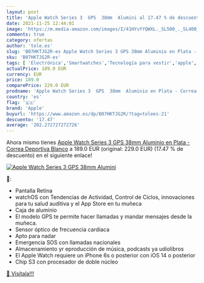 ```yaml
---
layout: post
title: 'Apple Watch Series 3  GPS  38mm  Alumini al 17.47 % de descuento'
date: 2021-11-25 12:44:01
image: 'https://m.media-amazon.com/images/I/41HYvYYQWXL._SL500_._SL400_.jpg'
comments: true
category: ofertas
author: 'tole.es'
slug: 'B07HKTJG2R-es Apple Watch Series 3 GPS 38mm Aluminio en Plata - Correa...'
sku: 'B07HKTJG2R-es'
tags: [ 'Electrónica','Smartwatches','Tecnología para vestir','apple', ]
actualPrice: 189.0 EUR
currency: EUR
price: 189.0
comparePrice: 229.0 EUR
prodname: 'Apple Watch Series 3  GPS  38mm  Aluminio en Plata - Correa Deportiva Blanco'
country: 'es'
flag: '🇪🇸'
brand: 'Apple'
buyurl: 'https://www.amazon.es/dp/B07HKTJG2R/?tag=tolees-21'
descuento: '17.47'
average: '202.272727272726'
---
```


Ahora mismo tienes [Apple Watch Series 3  GPS  38mm  Aluminio en Plata - Correa Deportiva Blanco](https://www.amazon.es/dp/B07HKTJG2R/?tag=tolees-21) a 189.0 EUR (original: 229.0 EUR) (17.47 %  de descuento) en el siguiente enlace!

[![Apple Watch Series 3  GPS  38mm  Alumini](https://m.media-amazon.com/images/I/41HYvYYQWXL._SL500_._SL400_.jpg)](https://www.amazon.es/dp/B07HKTJG2R/?tag=tolees-21)

🔎:

- Pantalla Retina
- watchOS con Tendencias de Actividad, Control de Ciclos, innovaciones para tu salud auditiva y el App Store en tu muñeca
- Caja de aluminio
- El modelo GPS te permite hacer llamadas y mandar mensajes desde la muñeca.
- Sensor óptico de frecuencia cardiaca
- Apto para nadar
- Emergencia SOS con llamadas nacionales
- Almacenamiento yr eproducción de música, podcasts ya udiolibros
- El Apple Watch requiere un iPhone 6s o posterior con iOS 14 o posterior
- Chip S3 con procesador de doble núcleo

[🛒 Visítala!!!](https://www.amazon.es/dp/B07HKTJG2R/?tag=tolees-21)
